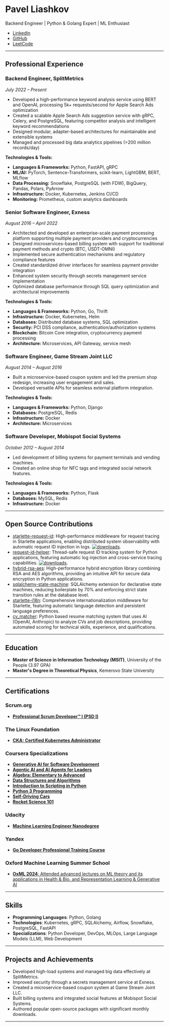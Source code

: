 # Pavel Liashkov

Backend Engineer | Python & Golang Expert | ML Enthusiast

- [LinkedIn](https://www.linkedin.com/in/liashkov/)
- [GitHub](https://github.com/bigbag)
- [LeetCode](https://leetcode.com/u/bigbag/)

---

## Professional Experience

### Backend Engineer, SplitMetrics
*July 2022 – Present*

- Developed a high-performance keyword analysis service using BERT and OpenAI, processing 5k+ requests/second for Apple Search Ads optimization
- Created a scalable Apple Search Ads suggestion service with gRPC, Celery, and PostgreSQL, featuring competitor analysis and intelligent keyword recommendations
- Designed modular, adapter-based architectures for maintainable and extensible systems
- Managed and processed big data analytics pipelines (>200 million records/day)

**Technologies & Tools:**
- **Languages & Frameworks:** Python, FastAPI, gRPC
- **ML/AI:** PyTorch, Sentence-Transformers, scikit-learn, LightGBM, BERT, MLflow
- **Data Processing:** Snowflake, PostgreSQL (with FDW), BigQuery, Pandas, Polars, PyArrow
- **Infrastructure:** Docker, Kubernetes, Jenkins CI/CD
- **Monitoring:** Prometheus, custom analytics dashboards

### Senior Software Engineer, Exness
*August 2016 – April 2022*

- Architected and developed an enterprise-scale payment processing platform supporting multiple payment providers and cryptocurrencies
- Designed microservices-based billing system with support for traditional payment methods and crypto (BTC, USDT-OMNI)
- Implemented secure authentication mechanisms and regulatory compliance features
- Created standardized driver interfaces for seamless payment provider integration
- Enhanced system security through secrets management service implementation
- Optimized database performance through SQL query optimization and architectural improvements

**Technologies & Tools:**
- **Languages & Frameworks:** Python, Go, Thrift
- **Infrastructure:** Docker, Kubernetes, Helm
- **Databases:** Distributed database systems, SQL optimization
- **Security:** PCI DSS compliance, authentication/authorization systems
- **Blockchain:** Bitcoin Core integration, cryptocurrency payment processing
- **Architecture:** Microservices, API Gateway, service mesh

### Software Engineer, Game Stream Joint LLC
*August 2014 – August 2016*

- Built a microservice-based coupon system and led the premium shop redesign, increasing user engagement and sales.
- Developed versatile APIs for seamless external platform integration.

**Technologies & Tools:**
- **Languages & Frameworks:** Python, Django
- **Databases:** PostgreSQL, Redis
- **Infrastructure:** Docker
- **Architecture:** Microservices

### Software Developer, Mobispot Social Systems
*October 2012 – August 2014*

- Led development of billing systems for payment terminals and vending machines.
- Created an online shop for NFC tags and integrated social network features.

**Technologies & Tools:**
- **Languages & Frameworks:** Python, Flask
- **Databases:** MySQL, Redis
- **Infrastructure:** Docker

---

## Open Source Contributions

- [starlette-request-id](https://github.com/bigbag/starlette-request-id): High-performance middleware for request tracing in Starlette applications, enabling distributed system observability with automatic request ID injection in logs. [![downloads](https://img.shields.io/pypi/dm/starlette-request-id.svg)](https://pypistats.org/packages/starlette-request-id).
- [request-id-helper](https://github.com/bigbag/request-id-helper): Thread-safe request ID tracking system for Python applications, featuring automatic log injection and cross-service tracing capabilities. [![downloads](https://img.shields.io/pypi/dm/request-id-helper.svg)](https://pypistats.org/packages/request-id-helper).
- [hybrid-rsa-aes](https://github.com/bigbag/hybrid-rsa-aes): High-performance hybrid encryption library combining RSA and AES algorithms, providing an intuitive API for secure data encryption in Python applications.
- [sqlalchemy-state-machine](https://github.com/bigbag/sqlalchemy-state-machine): SQLAlchemy extension for declarative state machines, reducing boilerplate by 70% and enforcing strict state transition rules at the database level.
- [starlette-i18n](https://github.com/bigbag/starlette-i18n): Comprehensive internationalization middleware for Starlette, featuring automatic language detection and persistent language preferences.
- [cv_matcher](https://github.com/bigbag/cv_matcher): Python based resume matching system that uses AI (OpenAI, Anthropic) to analyze CVs and job descriptions, providing automated scoring for technical skills, experience, and qualifications.

---

## Education

- **Master of Science in Information Technology (MSIT)**, University of the People (3.97 GPA)
- **Master's Degree in Theoretical Physics**, Kemerovo State University

---

## Certifications

### Scrum.org
- [**Professional Scrum Developer™ I (PSD I)**](https://www.credly.com/badges/f3c7117f-ac89-4160-919f-995082f365f5)

### The Linux Foundation
- [**CKA: Certified Kubernetes Administrator**](https://www.credly.com/badges/24122208-e39b-4052-80fd-19f49ed1176b/public_url)

### Coursera Specializations
- [**Generative AI for Software Development**](https://www.coursera.org/account/accomplishments/professional-cert/BSV952W3S4QC)
- [**Agentic AI and AI Agents for Leaders**](https://www.coursera.org/account/accomplishments/specialization/G84HKWXVXANF)
- [**Algebra: Elementary to Advanced**](https://coursera.org/verify/specialization/QDWV3BG7QAWM)
- [**Data Structures and Algorithms**](https://coursera.org/verify/specialization/8NKLJFF5QKZW)
- [**Introduction to Scripting in Python**](https://coursera.org/verify/specialization/SGW7JYL2UK8B)
- [**Python 3 Programming**](https://coursera.org/verify/specialization/59EV37F9US56)
- [**Self-Driving Cars** ](https://coursera.org/verify/specialization/EDTCKBT5H78J)
- [**Rocket Science 101** ](https://www.coursera.org/account/accomplishments/specialization/E7D87UJMA0CC)

### Udacity
- [**Machine Learning Engineer Nanodegree**](https://github.com/bigbag/bigbag.github.io/blob/main/certifications/udacity_ml.pdf)

### Yandex
- [**Go Developer Professional Training Course** ](https://github.com/bigbag/bigbag.github.io/blob/main/certifications/yandex_golang.pdf)

### Oxford Machine Learning Summer School
- [**OxML 2024**: Attended advanced lectures on ML theory and its applications in Health & Bio, and Representation Learning & Generative AI](https://github.com/bigbag/bigbag.github.io/blob/main/certifications/oxml_2024.pdf)

---

## Skills

- **Programming Languages**: Python, Golang
- **Technologies**: Kubernetes, gRPC, SQLAlchemy, Airflow, Snowflake, PostgreSQL, FastAPI
- **Specializations**: Python Developer, DevOps, MLOps, Large Language Models (LLM), Web Development

---

## Projects and Achievements

- Developed high-load systems and managed big data effectively at SplitMetrics.
- Improved security through a secrets management service at Exness.
- Created a microservice-based coupon system at Game Stream Joint LLC.
- Built billing systems and integrated social features at Mobispot Social Systems.
- Authored popular open-source packages with significant monthly downloads.

---